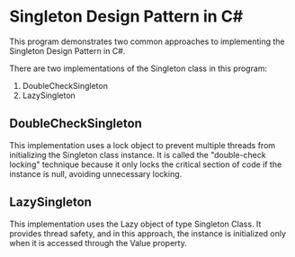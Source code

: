 # Singleton Design Pattern in C#
This program demonstrates two common approaches to implementing the Singleton Design Pattern in C#.

There are two implementations of the Singleton class in this program:

1) DoubleCheckSingleton
2) LazySingleton

## DoubleCheckSingleton
This implementation uses a lock object to prevent multiple threads from initializing the Singleton class instance. It is called the "double-check locking" technique because it only locks the critical section of code if the instance is null, avoiding unnecessary locking.

## LazySingleton
This implementation uses the Lazy<T> object of type Singleton Class. It provides thread safety, and in this approach, the instance is initialized only when it is accessed through the Value property.
